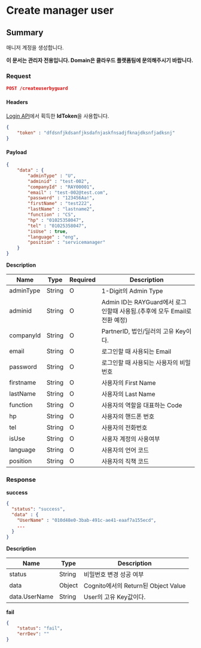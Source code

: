 # Create manager user

## Summary

매니저 계정을 생성합니다.

**이 문서는 관리자 전용입니다. Domain은 클라우드 플랫폼팀에 문의해주시기 바랍니다.**

### Request

```JSON
POST /createuserbyguard
```

#### Headers

[Login API](./auth.md)에서 획득한 **IdToken**을 사용합니다.

```JSON
{
    "token" : "dfdsnfjkdsanfjksdafnjaskfnsadjfknajdksnfjadksnj"
}
```

#### Payload

```JSON
{
    "data" : {
        "adminType" : "U",
        "adminid" : "test-002",
        "companyId" : "RAY00001",
        "email" : "test-002@test.com",
        "password" : "123456Aa!",
        "firstName" : "test222",
        "lastName" : "lastname2",
        "function" : "CS",
        "hp" : "01025358047",
        "tel" : "01025358047",
        "isUse" : true,
        "language" : "eng",
        "position" : "servicemanager"
    }
}
```

**Description**

| Name | Type | Required | Description |
| --- | --- | --- | --- |
| adminType | String | O | 1-Digit의 Admin Type |
| adminid | String | O | Admin ID는 RAYGuard에서 로그인할때 사용됨.(추후에 모두 Email로 전환 예정) |
| companyId | String | O | PartnerID, 법인/딜러의 고유 Key이다. |
| email | String | O | 로그인할 때 사용되는 Email |
| password | String | O | 로그인할 때 사용되는 사용자의 비밀번호 |
| firstname | String | O | 사용자의 First Name |
| lastName | String | O | 사용자의 Last Name |
| function | String | O | 사용자의 역할을 대표하는 Code |
| hp | String | O | 사용자의 핸드폰 번호 |
| tel | String | O | 사용자의 전화번호 |
| isUse | String | O | 사용자 계정의 사용여부 |
| language | String | O | 사용자의 언어 코드 |
| position | String | O | 사용자의 직책 코드 |
### Response

**success**

```JSON
{
  "status": "success",
  "data" : {
    "UserName" : "010d48e0-3bab-491c-ae41-eaaf7a155ecd",
    ...
  }
}
```

**Description**

| Name | Type | Description |
| --- | --- | --- |
| status | String | 비밀번호 변경 성공 여부 |
| data | Object | Cognito에서의 Return된 Object Value |
| data.UserName | String | User의 고유 Key값이다. |

**fail**

```JSON
{
    "status": "fail",
    "errDev": ""
}
```
